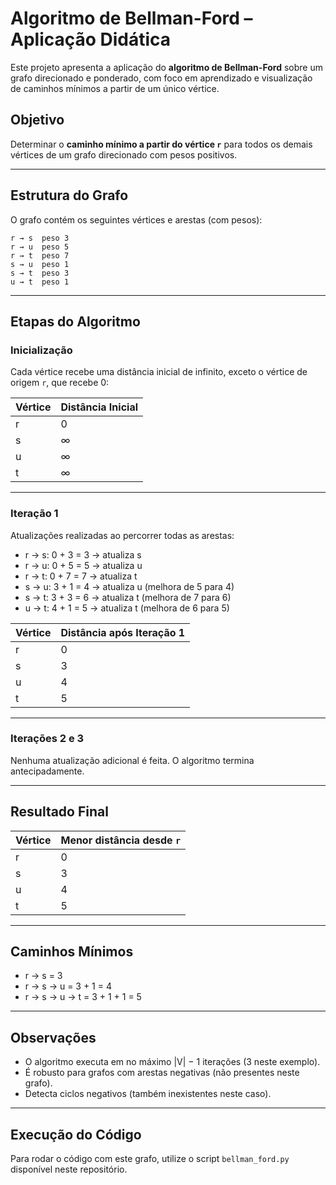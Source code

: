 # Algoritmo de Bellman-Ford – Aplicação Didática

Este projeto apresenta a aplicação do **algoritmo de Bellman-Ford** sobre um grafo direcionado e ponderado, com foco em aprendizado e visualização de caminhos mínimos a partir de um único vértice.

## Objetivo

Determinar o **caminho mínimo a partir do vértice `r`** para todos os demais vértices de um grafo direcionado com pesos positivos.

---

## Estrutura do Grafo

O grafo contém os seguintes vértices e arestas (com pesos):

```
r → s  peso 3  
r → u  peso 5  
r → t  peso 7  
s → u  peso 1  
s → t  peso 3  
u → t  peso 1
```

---

## Etapas do Algoritmo

### Inicialização

Cada vértice recebe uma distância inicial de infinito, exceto o vértice de origem `r`, que recebe 0:

| Vértice | Distância Inicial |
|---------|-------------------|
| r       | 0                 |
| s       | ∞                 |
| u       | ∞                 |
| t       | ∞                 |

---

### Iteração 1

Atualizações realizadas ao percorrer todas as arestas:

- r → s: 0 + 3 = 3 → atualiza s
- r → u: 0 + 5 = 5 → atualiza u
- r → t: 0 + 7 = 7 → atualiza t
- s → u: 3 + 1 = 4 → atualiza u (melhora de 5 para 4)
- s → t: 3 + 3 = 6 → atualiza t (melhora de 7 para 6)
- u → t: 4 + 1 = 5 → atualiza t (melhora de 6 para 5)

| Vértice | Distância após Iteração 1 |
|---------|----------------------------|
| r       | 0                          |
| s       | 3                          |
| u       | 4                          |
| t       | 5                          |

---

### Iterações 2 e 3

Nenhuma atualização adicional é feita. O algoritmo termina antecipadamente.

---

## Resultado Final

| Vértice | Menor distância desde `r` |
|---------|----------------------------|
| r       | 0                          |
| s       | 3                          |
| u       | 4                          |
| t       | 5                          |

---

## Caminhos Mínimos

- r → s = 3  
- r → s → u = 3 + 1 = 4  
- r → s → u → t = 3 + 1 + 1 = 5

---

## Observações

- O algoritmo executa em no máximo |V| − 1 iterações (3 neste exemplo).
- É robusto para grafos com arestas negativas (não presentes neste grafo).
- Detecta ciclos negativos (também inexistentes neste caso).

---

## Execução do Código

Para rodar o código com este grafo, utilize o script `bellman_ford.py` disponível neste repositório.
